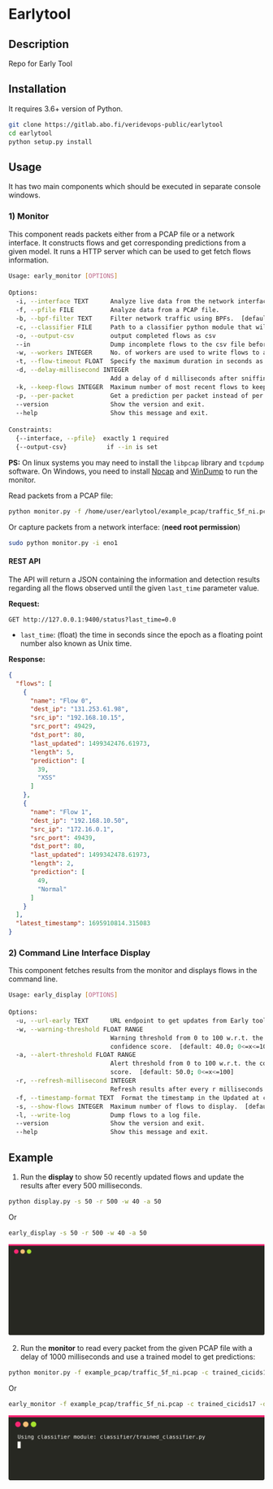 # Earlytool

## Description

Repo for Early Tool

## Installation

It requires 3.6+ version of Python.

```sh
git clone https://gitlab.abo.fi/veridevops-public/earlytool
cd earlytool
python setup.py install
```

## Usage

It has two main components which should be executed in separate console windows.

### 1) Monitor

This component reads packets either from a PCAP file or a network interface. It constructs flows and get corresponding predictions from a given model. It runs a HTTP server which can be used to get fetch flows information.

```sh
Usage: early_monitor [OPTIONS]

Options:
  -i, --interface TEXT      Analyze live data from the network interface.
  -f, --pfile FILE          Analyze data from a PCAP file.
  -b, --bpf-filter TEXT     Filter network traffic using BPFs.  [default: ip and (tcp or udp)]
  -c, --classifier FILE     Path to a classifier python module that will be used for making predictions. If the module exists in the early/classifier folder, then just provide the name of module without '.py'.  [default: random_classifier]
  -o, --output-csv          output completed flows as csv
  --in                      Dump incomplete flows to the csv file before existing the program.
  -w, --workers INTEGER     No. of workers are used to write flows to a CSV file. [default: 2]
  -t, --flow-timeout FLOAT  Specify the maximum duration in seconds as the flow timeout.  [default: 120.0]
  -d, --delay-millisecond INTEGER
                            Add a delay of d milliseconds after sniffing every packet.  [default: 0]
  -k, --keep-flows INTEGER  Maximum number of most recent flows to keep in memory. [default: unlimited]
  -p, --per-packet          Get a prediction per packet instead of per flow.
  --version                 Show the version and exit.
  --help                    Show this message and exit.

Constraints:
  {--interface, --pfile}  exactly 1 required
  {--output-csv}           if --in is set
```

**PS:** On linux systems you may need to install the `libpcap` library and `tcpdump` software. On Windows, you need to install [Npcap](https://npcap.com/#download) and [WinDump](https://github.com/hsluoyz/WinDump/releases) to run the monitor.

Read packets from a PCAP file:

```sh
python monitor.py -f /home/user/earlytool/example_pcap/traffic_5f_ni.pcap
```

Or capture packets from a network interface: (**need root permission**)

```sh
sudo python monitor.py -i eno1
```

#### REST API

The API will return a JSON containing the information and detection results regarding all the flows observed until the given `last_time` parameter value.

**Request:**

```
GET http://127.0.0.1:9400/status?last_time=0.0
```

- `last_time`: (float) the time in seconds since the epoch as a floating point number also known as Unix time.

**Response:**

```json
{
  "flows": [
    {
      "name": "Flow 0",
      "dest_ip": "131.253.61.98",
      "src_ip": "192.168.10.15",
      "src_port": 49429, 
      "dst_port": 80,
      "last_updated": 1499342476.61973,
      "length": 5,
      "prediction": [
        39,
        "XSS"
      ]
    },
    {
      "name": "Flow 1",
      "dest_ip": "192.168.10.50",
      "src_ip": "172.16.0.1",
      "src_port": 49439, 
      "dst_port": 80,
      "last_updated": 1499342478.61973,
      "length": 2,
      "prediction": [
        49,
        "Normal"
      ]
    }
  ],
  "latest_timestamp": 1695910814.315083
}
```

### 2) Command Line Interface Display

This component fetches results from the monitor and displays flows in the command line.

```sh
Usage: early_display [OPTIONS]

Options:
  -u, --url-early TEXT      URL endpoint to get updates from Early tool. [default: 0.0.0.0:9400]
  -w, --warning-threshold FLOAT RANGE
                            Warning threshold from 0 to 100 w.r.t. the
                            confidence score.  [default: 40.0; 0<=x<=100]
  -a, --alert-threshold FLOAT RANGE
                            Alert threshold from 0 to 100 w.r.t. the confidence
                            score.  [default: 50.0; 0<=x<=100]
  -r, --refresh-millisecond INTEGER
                            Refresh results after every r milliseconds. [default: 250]
  -f, --timestamp-format TEXT  Format the timestamp in the Updated at column. [default: %y-%m-%d %H:%M:%S]
  -s, --show-flows INTEGER  Maximum number of flows to display.  [default: 100]
  -l, --write-log           Dump flows to a log file.
  --version                 Show the version and exit.
  --help                    Show this message and exit.
```

## Example

1) Run the **display** to show 50 recently updated flows and update the results after every 500 milliseconds.

```sh
python display.py -s 50 -r 500 -w 40 -a 50 
```
Or
```sh
early_display -s 50 -r 500 -w 40 -a 50 
```

![monitor's output in the terminal](./doc_images/term_display.svg)

2) Run the **monitor** to read every packet from the given PCAP file with a delay of 1000 milliseconds and use a trained model to get predictions:

```sh
python monitor.py -f example_pcap/traffic_5f_ni.pcap -c trained_cicids17 -d 1000
```
Or
```sh
early_monitor -f example_pcap/traffic_5f_ni.pcap -c trained_cicids17 -d 1000
```

![monitor's output in the terminal](./doc_images/term_monitor.svg)
